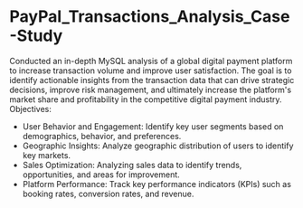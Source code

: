 # PayPal_Transactions_Analysis_Case-Study
Conducted an in-depth MySQL analysis of a global digital payment platform to increase transaction volume and improve user satisfaction. The goal is to identify actionable insights from the transaction data that can drive strategic decisions, improve risk management, and ultimately increase the platform's market share and profitability in the competitive digital payment industry.
Objectives:
* User Behavior and Engagement: Identify key user segments based on demographics, behavior, and preferences.
* Geographic Insights: Analyze geographic distribution of users to identify key markets.
* Sales Optimization: Analyzing sales data to identify trends, opportunities, and areas for improvement.
* Platform Performance: Track key performance indicators (KPIs) such as booking rates, conversion rates, and revenue.


